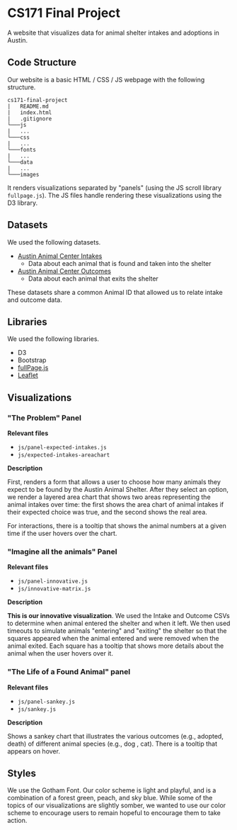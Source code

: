 # CS171 Final Project

A website that visualizes data for animal shelter intakes and adoptions in Austin.

## Code Structure

Our website is a basic HTML / CSS / JS webpage with the following structure.
```
cs171-final-project
|   README.md
|   index.html
|   .gitignore
└───js
|   ...
└───css
|   ...
└───fonts
|   ...
└───data
|   ...
└───images
```

It renders visualizations separated by "panels" (using the JS scroll library `fullpage.js`). The JS files handle
rendering these visualizations using the D3 library.

## Datasets

We used the following datasets.

- [Austin Animal Center Intakes](https://data.austintexas.gov/Health-and-Community-Services/Austin-Animal-Center-Intakes/wter-evkm)
  - Data about each animal that is found and taken into the shelter
- [Austin Animal Center Outcomes](https://data.austintexas.gov/Health-and-Community-Services/Austin-Animal-Center-Outcomes/9t4d-g238)
  - Data about each animal that exits the shelter

These datasets share a common Animal ID that allowed us to relate intake and outcome data. 

## Libraries

We used the following libraries.
- D3
- Bootstrap
- [fullPage.js](https://alvarotrigo.com/fullPage/docs/)
- [Leaflet](https://github.com/Leaflet/Leaflet)

## Visualizations

### "The Problem" Panel

**Relevant files**
- `js/panel-expected-intakes.js`
- `js/expected-intakes-areachart`

**Description**

First, renders a form that allows a user to choose how many animals they expect to be found
by the Austin Animal Shelter. After they select an option, we render a layered area chart that shows
two areas representing the animal intakes over time: the first shows the area chart of animal intakes
if their expected choice was true, and the second shows the real area.

For interactions, there is a tooltip that shows the animal numbers at a given time if the user
hovers over the chart.

### "Imagine all the animals" Panel

**Relevant files**
- `js/panel-innovative.js`
- `js/innovative-matrix.js`

**Description**

**This is our innovative visualization**. We used the Intake and Outcome CSVs to determine when animal entered the 
shelter and when it left. We then used timeouts to simulate animals "entering" and "exiting" the shelter so that the
squares appeared when the animal entered and were removed when the animal exited. Each square has a tooltip that
shows more details about the animal when the user hovers over it.

### "The Life of a Found Animal" panel

**Relevant files**
- `js/panel-sankey.js`
- `js/sankey.js`

**Description**

Shows a sankey chart that illustrates the various outcomes (e.g., adopted, death) of different animal species (e.g., dog
, cat). There is a tooltip that appears on hover.

## Styles

We use the Gotham Font. Our color scheme is light and playful, and is a combination of
a forest green, peach, and sky blue. While some of the topics of our visualizations are
slightly somber, we wanted to use our color scheme to encourage users to remain
hopeful to encourage them to take action.
